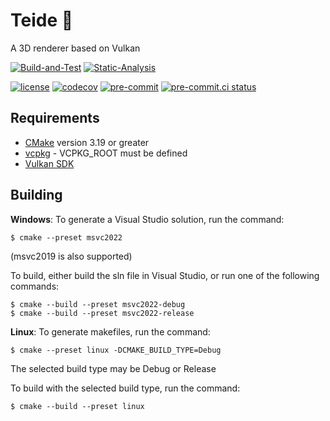 
Teide &#127755;
===============
A 3D renderer based on Vulkan

[![Build-and-Test](https://github.com/markridgewell/Teide/actions/workflows/Build-and-Test.yml/badge.svg)](https://github.com/markridgewell/Teide/actions/workflows/Build-and-Test.yml)
[![Static-Analysis](https://github.com/markridgewell/Teide/actions/workflows/Static-Analysis.yml/badge.svg)](https://github.com/markridgewell/Teide/actions/workflows/Static-Analysis.yml)

[![license](https://img.shields.io/badge/license-MIT-blue)](LICENSE)
[![codecov](https://codecov.io/gh/markridgewell/Teide/branch/main/graph/badge.svg?token=49D5P0U2C4)](https://codecov.io/gh/markridgewell/Teide)
[![pre-commit](https://img.shields.io/badge/pre--commit-enabled-brightgreen?logo=pre-commit&logoColor=white)](https://github.com/pre-commit/pre-commit)
[![pre-commit.ci status](https://results.pre-commit.ci/badge/github/markridgewell/Teide/main.svg)](https://results.pre-commit.ci/latest/github/markridgewell/Teide/main)

Requirements
------------

 * [CMake](https://cmake.org/) version 3.19 or greater
 * [vcpkg](https://github.com/Microsoft/vcpkg) - VCPKG_ROOT must be defined
 * [Vulkan SDK](https://www.vulkan.org/tools#download-these-essential-development-tools)

Building
--------

**Windows**: To generate a Visual Studio solution, run the command:

    $ cmake --preset msvc2022

(msvc2019 is also supported)

To build, either build the sln file in Visual Studio, or run one of the following commands:

    $ cmake --build --preset msvc2022-debug
    $ cmake --build --preset msvc2022-release

**Linux**: To generate makefiles, run the command:

    $ cmake --preset linux -DCMAKE_BUILD_TYPE=Debug

The selected build type may be Debug or Release

To build with the selected build type, run the command:

    $ cmake --build --preset linux
